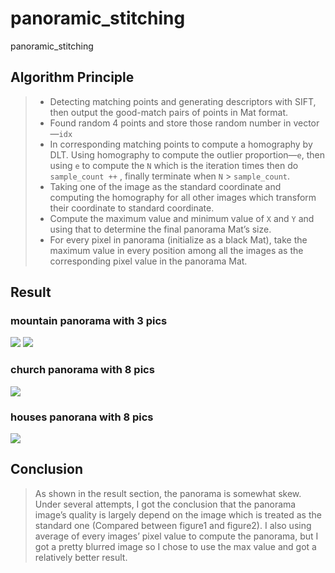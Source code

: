 # panoramic_stitching
panoramic_stitching

## Algorithm Principle
>* Detecting matching points and generating descriptors with SIFT, then output the good-match pairs of points in Mat format.  
>* Found random 4 points and store those random number in vector—`idx`
>* In corresponding matching points to compute a homography by DLT. Using homography to compute the outlier proportion—`e`, then using `e` to compute the `N` which is the iteration times then do `sample_count ++` , finally terminate when `N` > `sample_count`. 
>* Taking one of the image as the standard coordinate and computing the homography for all other images which transform their coordinate to standard coordinate. 
>* Compute the maximum value and minimum value of `X` and `Y` and using that to determine the final panorama Mat’s size.  
>* For every pixel in panorama (initialize as a black Mat), take the maximum value in every position among all the images as the corresponding pixel value in the panorama Mat. 

## Result
### mountain panorama with 3 pics
![](https://github.com/kong931780511/panoramic_stitching/data/result1.png)
![](https://github.com/kong931780511/panoramic_stitching/data/result2.png)
### church panorama with 8 pics
![](https://github.com/kong931780511/panoramic_stitching/data/result3.png)
### houses panorana with 8 pics
![](https://github.com/kong931780511/panoramic_stitching/data/result4.png)

## Conclusion
 
>As shown in the result section, the panorama is somewhat skew. Under several attempts, I got the conclusion that the panorama image’s quality is largely depend on the image which is treated as the standard one (Compared between figure1 and figure2). I also using average of every images’ pixel value to compute the panorama, but I got a pretty blurred image so I chose to use the max value and got a relatively better result.  
